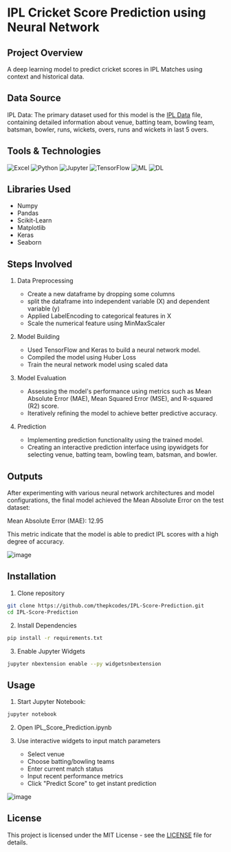 # IPL Cricket Score Prediction using Neural Network

## Project Overview

A deep learning model to predict cricket scores in IPL Matches using context and historical data.

## Data Source

IPL Data: The primary dataset used for this model is the [IPL Data](https://github.com/thepkcodes/IPL-Score-Prediction/blob/main/ipl_data.csv) file, containing detailed information about venue, batting team, bowling team, batsman, bowler, runs, wickets, overs, runs and wickets in last 5 overs.

## Tools & Technologies

![Excel](https://img.shields.io/badge/Excel-Spreadsheets-217346?logo=microsoftexcel&logoColor=white)
![Python](https://img.shields.io/badge/Python-3.8%2B-blue)
![Jupyter](https://img.shields.io/badge/Jupyter-Notebook-yellowgreen)
![TensorFlow](https://img.shields.io/badge/TensorFlow-2.12%2B-orange) 
![ML](https://img.shields.io/badge/Machine_Learning-8A2BE2?style=flat-square)
![DL](https://img.shields.io/badge/Deep_Learning-9400D3?style=flat-square)

## Libraries Used

- Numpy
- Pandas
- Scikit-Learn
- Matplotlib
- Keras
- Seaborn

## Steps Involved

1. Data Preprocessing
   - Create a new dataframe by dropping some columns
   - split the dataframe into independent variable (X) and dependent variable (y)
   - Applied LabelEncoding to categorical features in X
   - Scale the numerical feature using MinMaxScaler

2. Model Building
   - Used TensorFlow and Keras to build a neural network model.
   - Compiled the model using Huber Loss
   - Train the neural network model using scaled data

3. Model Evaluation
   - Assessing the model's performance using metrics such as Mean Absolute Error (MAE), Mean Squared Error (MSE), and R-squared (R2) score.
   - Iteratively refining the model to achieve better predictive accuracy.

4. Prediction
   - Implementing prediction functionality using the trained model.
   - Creating an interactive prediction interface using ipywidgets for selecting venue, batting team, bowling team, batsman, and bowler.

## Outputs

After experimenting with various neural network architectures and model configurations, the final model achieved the Mean Absolute Error on the test dataset:

Mean Absolute Error (MAE): 12.95

This metric indicate that the model is able to predict IPL scores with a high degree of accuracy.

![image](https://github.com/user-attachments/assets/a814b4c1-e66b-4f07-bbd9-35bae7370c14)

## Installation

1. Clone repository
```bash
git clone https://github.com/thepkcodes/IPL-Score-Prediction.git
cd IPL-Score-Prediction
```

2. Install Dependencies
```bash
pip install -r requirements.txt
```

3. Enable Jupyter Widgets
```bash
jupyter nbextension enable --py widgetsnbextension
```

## Usage

1. Start Jupyter Notebook:
```bash
jupyter notebook
```
2. Open IPL_Score_Prediction.ipynb

3. Use interactive widgets to input match parameters
   - Select venue
   - Choose batting/bowling teams
   - Enter current match status
   - Input recent performance metrics
   - Click "Predict Score" to get instant prediction

![image](https://github.com/user-attachments/assets/1dc77443-6c1f-4296-b803-b9f5314c9e68)

## License

This project is licensed under the MIT License - see the [LICENSE](https://github.com/thepkcodes/IPL-Score-Prediction/blob/main/LICENSE) file for details.
